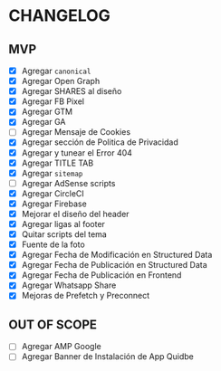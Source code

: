 # CHANGELOG

## MVP

* [X] Agregar `canonical`
* [X] Agregar Open Graph
* [X] Agregar SHARES al diseño
* [X] Agregar FB Pixel
* [X] Agregar GTM
* [X] Agregar GA
* [ ] Agregar Mensaje de Cookies
* [X] Agregar sección de Politica de Privacidad
* [X] Agregar y tunear el Error 404
* [X] Agregar TITLE TAB
* [X] Agregar `sitemap`
* [ ] Agregar AdSense scripts
* [X] Agregar CircleCI
* [X] Agregar Firebase
* [X] Mejorar el diseño del header
* [X] Agregar ligas al footer
* [X] Quitar scripts del tema
* [X] Fuente de la foto
* [X] Agregar Fecha de Modificación en Structured Data
* [X] Agregar Fecha de Publicación en Structured Data
* [X] Agregar Fecha de Publicación en Frontend
* [X] Agregar Whatsapp Share
* [X] Mejoras de Prefetch y Preconnect

## OUT OF SCOPE

* [ ] Agregar AMP Google
* [ ] Agregar Banner de Instalación de App Quidbe
